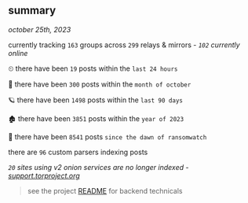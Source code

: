
## summary
_october 25th, 2023_

currently tracking `163` groups across `299` relays & mirrors - _`102` currently online_

⏲ there have been `19` posts within the `last 24 hours`

🦈 there have been `300` posts within the `month of october`

🪐 there have been `1498` posts within the `last 90 days`

🏚 there have been `3851` posts within the `year of 2023`

🦕 there have been `8541` posts `since the dawn of ransomwatch`

there are `96` custom parsers indexing posts

_`20` sites using v2 onion services are no longer indexed - [support.torproject.org](https://support.torproject.org/onionservices/v2-deprecation/)_

> see the project [README](https://github.com/joshhighet/ransomwatch#ransomwatch--) for backend technicals
